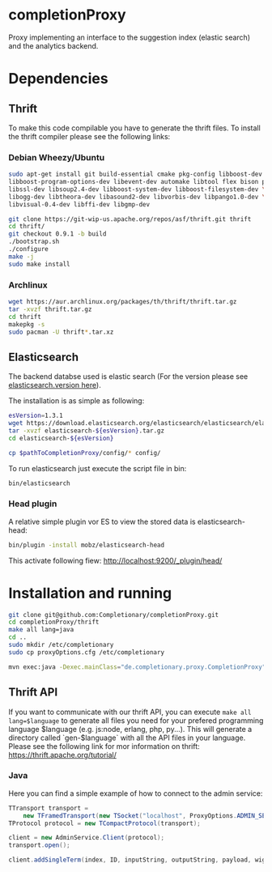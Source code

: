 completionProxy
===============

Proxy implementing an interface to the suggestion index (elastic search) and the analytics backend.

# Dependencies
## Thrift
To make this code compilable you have to generate the thrift files. To install the thrift compiler please see the following links:

### Debian Wheezy/Ubuntu
```bash
sudo apt-get install git build-essential cmake pkg-config libboost-dev libboost-test-dev \
libboost-program-options-dev libevent-dev automake libtool flex bison pkg-config \
libssl-dev libsoup2.4-dev libboost-system-dev libboost-filesystem-dev \
libogg-dev libtheora-dev libasound2-dev libvorbis-dev libpango1.0-dev \
libvisual-0.4-dev libffi-dev libgmp-dev

git clone https://git-wip-us.apache.org/repos/asf/thrift.git thrift
cd thrift/
git checkout 0.9.1 -b build
./bootstrap.sh
./configure
make -j
sudo make install
```

### Archlinux
```bash
wget https://aur.archlinux.org/packages/th/thrift/thrift.tar.gz
tar -xvzf thrift.tar.gz
cd thrift
makepkg -s
sudo pacman -U thrift*.tar.xz
```

## Elasticsearch
The backend databse used is elastic search (For the version please see [elasticsearch.version here](https://github.com/Completionary/completionProxy/blob/develop/pom.xml)).

The installation is as simple as following:
```bash
esVersion=1.3.1
wget https://download.elasticsearch.org/elasticsearch/elasticsearch/elasticsearch-${esVersion}.tar.gz
tar -xvzf elasticsearch-${esVersion}.tar.gz
cd elasticsearch-${esVersion}

cp $pathToCompletionProxy/config/* config/
```
To run elasticsearch just execute the script file in bin:
```bash
bin/elasticsearch
```

### Head plugin
A relative simple plugin vor ES to view the stored data is elasticsearch-head:
```bash
bin/plugin -install mobz/elasticsearch-head
```
This activate following fiew: [http://localhost:9200/_plugin/head/](http://localhost:9200/_plugin/head/)


# Installation and running
```bash
git clone git@github.com:Completionary/completionProxy.git
cd completionProxy/thrift
make all lang=java
cd ..
sudo mkdir /etc/completionary
sudo cp proxyOptions.cfg /etc/completionary

mvn exec:java -Dexec.mainClass="de.completionary.proxy.CompletionProxy"
```

## Thrift API
If you want to communicate with our thrift API, you can execute `make all lang=$language` to generate all files you need for your prefered programming language $language (e.g. js:node, erlang, php, py...). This will generate a directory called `gen-$language` with all the API files in your language. Please see the following link for mor information on thrift: https://thrift.apache.org/tutorial/

### Java
Here you can find a simple example of how to connect to the admin service:

```java
TTransport transport =
    new TFramedTransport(new TSocket("localhost", ProxyOptions.ADMIN_SERVER_PORT));
TProtocol protocol = new TCompactProtocol(transport);

client = new AdminService.Client(protocol);
transport.open();

client.addSingleTerm(index, ID, inputString, outputString, payload, wight);

```
